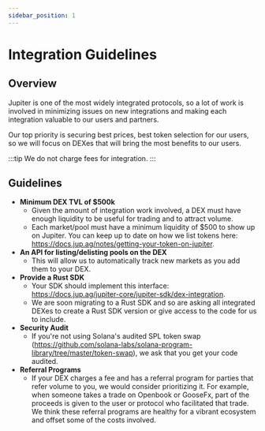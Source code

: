 ```yaml
---
sidebar_position: 1
---
```


# Integration Guidelines

## Overview

Jupiter is one of the most widely integrated protocols, so a lot of work is involved in minimizing issues on new integrations and making each integration valuable to our users and partners. 

Our top priority is securing best prices, best token selection for our users, so we will focus on DEXes that will bring the most benefits to our users. 

:::tip We do not charge fees for integration. 
:::

## Guidelines

- **Minimum DEX TVL of $500k**
    - Given the amount of integration work involved, a DEX must have enough liquidity to be useful for trading and to attract volume.
    - Each market/pool must have a minimum liquidity of $500 to show up on Jupiter. You can keep up to date on how we list tokens here: https://docs.jup.ag/notes/getting-your-token-on-jupiter.
- **An API for listing/delisting pools on the DEX**
    - This will allow us to automatically track new markets as you add them to your DEX. 
- **Provide a Rust SDK**
    - Your SDK should implement this interface: https://docs.jup.ag/jupiter-core/jupiter-sdk/dex-integration.
    - We are soon migrating to a Rust SDK and so are asking all integrated DEXes to create a Rust SDK version or give access to the code for us to include.  
- **Security Audit**
    - If you're not using Solana's audited SPL token swap (https://github.com/solana-labs/solana-program-library/tree/master/token-swap), we ask that you get your code audited.
- **Referral Programs**
    - If your DEX charges a fee and has a referral program for parties that refer volume to you, we would consider prioritizing it. For example, when someone takes a trade on Openbook or GooseFx, part of the proceeds is given to the user or protocol who facilitated that trade. We think these referral programs are healthy for a vibrant ecosystem and offset some of the costs involved.